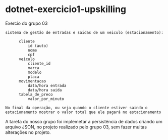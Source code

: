 # dotnet-exercicio1-upskilling
Exercio do grupo 03

```text
sistema de gestão de entradas e saidas de um veiculo (estacionamento):

      cliente
          id (auto)
          nome
          cpf
      veiculo
          cliente_id
          marca
          modelo
          placa
      movimentacao
          data/hora entrada
          data/hora saida
      tabela_de_preco
          valor_por_minuto
          
No final da operação, ou seja quando o cliente estiver saindo o
estacionamento mostrar o valor total que ele pagará no estacionamento
```
A tarefa do nosso grupo foi implemetar a persistência de dados criando um arquivo JSON, no projeto realizado pelo grupo 03, sem fazer muitas alterações no projeto.
